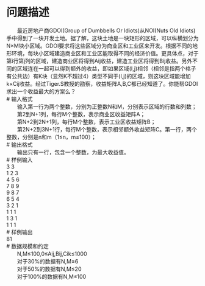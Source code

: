 <div id="pcont1" style="margin-top:20px; display:block;">

# 问题描述

<div class="pdcont">　　最近房地产商GDOI(Group of Dumbbells Or Idiots)从NOI(Nuts Old Idiots)手中得到了一块开发土地。据了解，这块土地是一块矩形的区域，可以纵横划分为N×M块小区域。GDOI要求将这些区域分为商业区和工业区来开发。根据不同的地形环境，每块小区域建造商业区和工业区能取得不同的经济价值。更具体点，对于第i行第j列的区域，建造商业区将得到Aij收益，建造工业区将得到Bij收益。另外不同的区域连在一起可以得到额外的收益，即如果区域(I,j)相邻（相邻是指两个格子有公共边）有K块（显然K不超过4）类型不同于(I,j)的区域，则这块区域能增加k×Cij收益。经过Tiger.S教授的勘察，收益矩阵A,B,C都已经知道了。你能帮GDOI求出一个收益最大的方案么？</div>
# 输入格式

<div class="pdcont">　　输入第一行为两个整数，分别为正整数N和M，分别表示区域的行数和列数；<br/>
　　第2到N+1列，每行M个整数，表示商业区收益矩阵A；<br/>
　　第N+2到2N+1列，每行M个整数，表示工业区收益矩阵B；<br/>
　　第2N+2到3N+1行，每行M个整数，表示相邻额外收益矩阵C。第一行，两个整数，分别是n和m（1≤n，m≤100）；</div>
# 输出格式

<div class="pdcont">　　输出只有一行，包含一个整数，为最大收益值。</div>
# 样例输入

<div class="pddata">3 3<br/>
1 2 3<br/>
4 5 6<br/>
7 8 9<br/>
9 8 7<br/>
6 5 4<br/>
3 2 1<br/>
1 1 1<br/>
1 3 1<br/>
1 1 1</div>
# 样例输出

<div class="pddata">81</div>
# 数据规模和约定

<div class="pdcont">　　N,M≤100,0≤Aij,Bij,Cik≤1000<br/>
　　对于30%的数据有N,M≤6<br/>
　　对于50%的数据有N,M≤20<br/>
　　对于100%的数据有N,M≤100</div>

</div>
